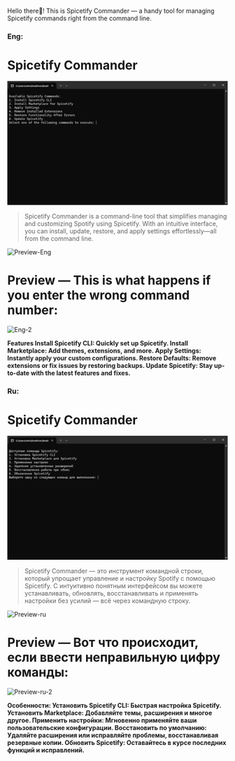 Hello there👋! This is Spicetify Commander — a handy tool for managing Spicetify commands right from the command line.
### **Eng:**
# Spicetify Commander
![Preview](https://github.com/vtmeen/Spicetify-Commander/blob/main/Preview%20Eng.png)

> Spicetify Commander is a command-line tool that simplifies managing and customizing Spotify using Spicetify. With an intuitive interface, you can install, update, restore, and apply settings effortlessly—all from the command line.

![Preview-Eng](https://github.com/user-attachments/assets/d9264497-f52f-4d28-817a-1cd4140b9e47)
# Preview — This is what happens if you enter the wrong command number:
![Eng-2](https://github.com/user-attachments/assets/fc565362-43c3-4c2d-8239-af4d0b511ee0)

**Features
Install Spicetify CLI: Quickly set up Spicetify.
Install Marketplace: Add themes, extensions, and more.
Apply Settings: Instantly apply your custom configurations.
Restore Defaults: Remove extensions or fix issues by restoring backups.
Update Spicetify: Stay up-to-date with the latest features and fixes.**

### **Ru:**
# Spicetify Commander
![Preview](https://github.com/vtmeen/Spicetify-Commander/blob/main/Preview%20Ru.png)

> Spicetify Commander — это инструмент командной строки, который упрощает управление и настройку Spotify с помощью Spicetify. С интуитивно понятным интерфейсом вы можете устанавливать, обновлять, восстанавливать и применять настройки без усилий — всё через командную строку.

![Preview-ru](https://github.com/user-attachments/assets/6e89090a-521d-497e-b2de-04686200339d)
# Preview — Вот что происходит, если ввести неправильную цифру команды:
![Preview-ru-2](https://github.com/user-attachments/assets/8e75e777-a288-416f-8d82-69eb7550c8c8)

**Особенности:
Установить Spicetify CLI: Быстрая настройка Spicetify.
Установить Marketplace: Добавляйте темы, расширения и многое другое.
Применить настройки: Мгновенно применяйте ваши пользовательские конфигурации.
Восстановить по умолчанию: Удаляйте расширения или исправляйте проблемы, восстанавливая резервные копии.
Обновить Spicetify: Оставайтесь в курсе последних функций и исправлений.**
